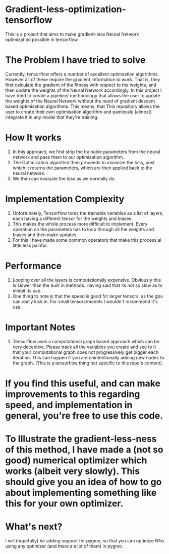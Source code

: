 # Gradient-less-optimization-tensorflow
This is a project that aims to make gradient-less Neural Network optimization possible in tensorflow. 

# The Problem I have tried to solve
Currently, tensorflow offers a number of excellent optimsation algorithms. However all of these require the gradient information to work. That is, they first calculate the gradient of the fitness with respect to the weights, and then update the weights of the Neural Network accordingly. In this project I have tried to create a pipeline/ methodology that allows the user to update the weights of the Neural Network without the need of gradient descent based optimisation algorithms. This means, that This repository allows the user to create their own optimisation algorithm and painlessly (almost) integrate it in any model that they're training.

# How It works

1. In this approach, we first strip the trainable parameters from the neural network and pass them to our optimization algorithm.
2. The Optimization algorithm then proceeds to minimize the loss, post which it returns the parameters, which are then applied back to the neural network.
3. We then can evaluate the loss as we normally do.

# Implementation Complexity

1. Unfortunately, Tensorflow tores the trainable variables as a list of layers, each having a different tensor for the weights and biases.
2. This makes the whole process more difficult to implement. Every operation on the parameters has to loop through all the weights and biases and then make updates.
3. For this I have made some common operators that make this process al little less painful.

# Performance

1. Looping over all the layers is computationally expensive. Obviously this is slower than the built in methods. Having said that its not so slow as to inhibit its use.
2. One thing to note is that the speed is good for larger tensors, as the gpu can really kick in. For small tensors/models I wouldn't recommend it's use.

# Important Notes

1. Tensorflow uses a computational graph based approach which can be very deceptive. Please track all the variables you create and see to it that your computational graph does not progressively  get bigger each iteration. This can happen if you are unintentionally adding new nodes to the graph. (This is a tensorflow thing not specific to this repo's content).

# If you find this useful, and can make improvements to this regarding speed, and implementation in general, you're free to use this code.

# To Illustrate the gradient-less-ness of this method, I have made a (not so good) numerical optimizer which works (albeit very slowly). This should give you an idea of how to go about implementing something like this for your own optimizer.

# What's next?

I will (hopefully) be adding support for pygmo, so that you can optimize NNs using any optimizer (and there a a lot of them) in pygmo.
